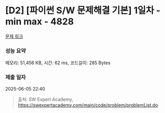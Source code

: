 # [D2] [파이썬 S/W 문제해결 기본] 1일차 - min max - 4828 

[문제 링크](https://swexpertacademy.com/main/code/problem/problemDetail.do?contestProbId=AWTLQZwKon4DFAVT) 

### 성능 요약

메모리: 51,456 KB, 시간: 62 ms, 코드길이: 285 Bytes

### 제출 일자

2025-06-05 22:40



> 출처: SW Expert Academy, https://swexpertacademy.com/main/code/problem/problemList.do
